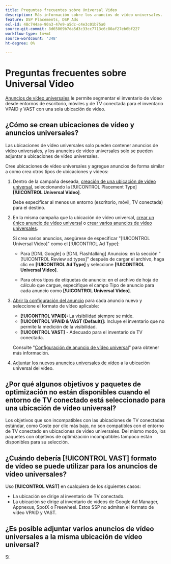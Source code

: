 ```yaml
---
title: Preguntas frecuentes sobre Universal Video
description: Más información sobre los anuncios de vídeo universales.
feature: DSP Placements, DSP Ads
exl-id: 48c744ae-90a3-47e9-a5dc-c4e3c01b75a0
source-git-commit: 8d65069b7da5d3c33cc7713c6c80af27eb6bf227
workflow-type: tm+mt
source-wordcount: '348'
ht-degree: 0%

---
```


# Preguntas frecuentes sobre Universal Video

[Anuncios de vídeo universales](/help/dsp/campaign-management/ads/ad-about.md#ad-types) le permite segmentar el inventario de vídeo desde entornos de escritorio, móviles y de TV conectada para el inventario VPAID y VAST con una sola ubicación de vídeo.

## ¿Cómo se crean ubicaciones de vídeo y anuncios universales?

Las ubicaciones de vídeo universales solo pueden contener anuncios de vídeo universales, y los anuncios de vídeo universales solo se pueden adjuntar a ubicaciones de vídeo universales.

Cree ubicaciones de vídeo universales y agregue anuncios de forma similar a como crea otros tipos de ubicaciones y vídeos:

1. Dentro de la campaña deseada, [creación de una ubicación de vídeo universal](/help/dsp/campaign-management/placements/placement-create.md), seleccionando la [!UICONTROL Placement Type] **[!UICONTROL Universal Video]**.

   Debe especificar al menos un entorno (escritorio, móvil, TV conectada) para el destino.

1. En la misma campaña que la ubicación de vídeo universal, [crear un único anuncio de vídeo universal](/help/dsp/campaign-management/ads/ad-create.md) o [crear varios anuncios de vídeo universales](/help/dsp/campaign-management/ads/ad-create-multiple.md).

   Si crea varios anuncios, asegúrese de especificar &quot;[!UICONTROL Universal Video]&quot; como el [!UICONTROL Ad Type]:

   * Para [!DNL Google] o [!DNL Flashtalking] Anuncios: en la sección &quot;[!UICONTROL Review ad types]&quot; después de cargar el archivo, haga clic en **[!UICONTROL Ad Type]** y seleccione **[!UICONTROL Universal Video]**.

   * Para otros tipos de etiquetas de anuncio: en el archivo de hoja de cálculo que cargue, especifique el campo Tipo de anuncio para cada anuncio como **[!UICONTROL Universal Video]**.

1. [Abrir la configuración del anuncio](/help/dsp/campaign-management/ads/ad-edit.md) para cada anuncio nuevo y seleccione el formato de vídeo aplicable:

   * **[!UICONTROL VPAID]:** La visibilidad siempre se mide.
   * **[!UICONTROL VPAID & VAST (Default)]:** Incluye el inventario que no permite la medición de la visibilidad.
   * **[!UICONTROL VAST]** - Adecuado para el inventario de TV conectada.

   Consulte &quot;[Configuración de anuncio de vídeo universal](/help/dsp/campaign-management/ads/ad-settings-universal-video.md)&quot; para obtener más información.

1. [Adjuntar los nuevos anuncios universales de vídeo](/help/dsp/campaign-management/ads/ad-attach-to-placement.md) a la ubicación universal del vídeo.

## ¿Por qué algunos objetivos y paquetes de optimización no están disponibles cuando el entorno de TV conectado está seleccionado para una ubicación de vídeo universal?

Los objetivos que son incompatibles con las ubicaciones de TV conectadas estándar, como Coste por clic más bajo, no son compatibles con el entorno de TV conectado en ubicaciones de vídeo universales. Del mismo modo, los paquetes con objetivos de optimización incompatibles tampoco están disponibles para su selección.

## ¿Cuándo debería **[!UICONTROL VAST]** formato de vídeo se puede utilizar para los anuncios de vídeo universales?

Uso **[!UICONTROL VAST]** en cualquiera de los siguientes casos:

* La ubicación se dirige al inventario de TV conectado.
* La ubicación se dirige al inventario de vídeos de Google Ad Manager, Appnexus, SpotX o Freewheel. Estos SSP no admiten el formato de vídeo VPAID y VAST.

## ¿Es posible adjuntar varios anuncios de vídeo universales a la misma ubicación de vídeo universal?

Sí.
